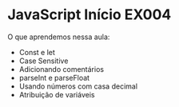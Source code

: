 # JavaScript Início EX004
O que aprendemos nessa aula:

* Const e let
* Case Sensitive
* Adicionando comentários
* parseInt e parseFloat
* Usando números com casa decimal
* Atribuição de variáveis